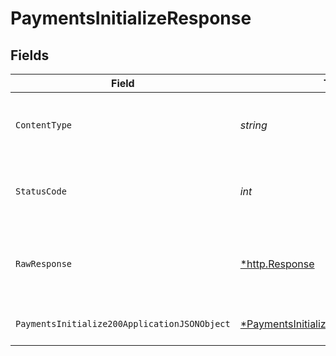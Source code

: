 # PaymentsInitializeResponse


## Fields

| Field                                                                                                    | Type                                                                                                     | Required                                                                                                 | Description                                                                                              |
| -------------------------------------------------------------------------------------------------------- | -------------------------------------------------------------------------------------------------------- | -------------------------------------------------------------------------------------------------------- | -------------------------------------------------------------------------------------------------------- |
| `ContentType`                                                                                            | *string*                                                                                                 | :heavy_check_mark:                                                                                       | HTTP response content type for this operation                                                            |
| `StatusCode`                                                                                             | *int*                                                                                                    | :heavy_check_mark:                                                                                       | HTTP response status code for this operation                                                             |
| `RawResponse`                                                                                            | [*http.Response](https://pkg.go.dev/net/http#Response)                                                   | :heavy_minus_sign:                                                                                       | Raw HTTP response; suitable for custom response parsing                                                  |
| `PaymentsInitialize200ApplicationJSONObject`                                                             | [*PaymentsInitialize200ApplicationJSON](../../models/operations/paymentsinitialize200applicationjson.md) | :heavy_minus_sign:                                                                                       | Payment token retrieved                                                                                  |